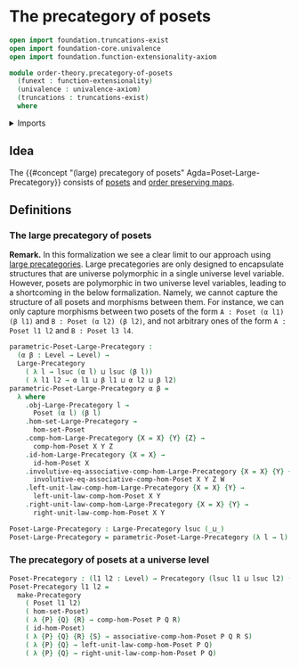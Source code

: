 # The precategory of posets

```agda
open import foundation.truncations-exist
open import foundation-core.univalence
open import foundation.function-extensionality-axiom

module order-theory.precategory-of-posets
  (funext : function-extensionality)
  (univalence : univalence-axiom)
  (truncations : truncations-exist)
  where
```

<details><summary>Imports</summary>

```agda
open import category-theory.large-precategories funext univalence truncations
open import category-theory.precategories funext univalence truncations

open import foundation.universe-levels

open import order-theory.order-preserving-maps-posets funext univalence truncations
open import order-theory.posets funext univalence truncations
```

</details>

## Idea

The {{#concept "(large) precategory of posets" Agda=Poset-Large-Precategory}}
consists of [posets](order-theory.posets.md) and
[order preserving maps](order-theory.order-preserving-maps-posets.md).

## Definitions

### The large precategory of posets

**Remark.** In this formalization we see a clear limit to our approach using
[large precategories](category-theory.large-precategories.md). Large
precategories are only designed to encapsulate structures that are universe
polymorphic in a single universe level variable. However, posets are polymorphic
in two universe level variables, leading to a shortcoming in the below
formalization. Namely, we cannot capture the structure of all posets and
morphisms between them. For instance, we can only capture morphisms between two
posets of the form `A : Poset (α l1) (β l1)` and `B : Poset (α l2) (β l2)`, and
not arbitrary ones of the form `A : Poset l1 l2` and `B : Poset l3 l4`.

```agda
parametric-Poset-Large-Precategory :
  (α β : Level → Level) →
  Large-Precategory
    ( λ l → lsuc (α l) ⊔ lsuc (β l))
    ( λ l1 l2 → α l1 ⊔ β l1 ⊔ α l2 ⊔ β l2)
parametric-Poset-Large-Precategory α β =
  λ where
    .obj-Large-Precategory l →
      Poset (α l) (β l)
    .hom-set-Large-Precategory →
      hom-set-Poset
    .comp-hom-Large-Precategory {X = X} {Y} {Z} →
      comp-hom-Poset X Y Z
    .id-hom-Large-Precategory {X = X} →
      id-hom-Poset X
    .involutive-eq-associative-comp-hom-Large-Precategory {X = X} {Y} {Z} {W} →
      involutive-eq-associative-comp-hom-Poset X Y Z W
    .left-unit-law-comp-hom-Large-Precategory {X = X} {Y} →
      left-unit-law-comp-hom-Poset X Y
    .right-unit-law-comp-hom-Large-Precategory {X = X} {Y} →
      right-unit-law-comp-hom-Poset X Y

Poset-Large-Precategory : Large-Precategory lsuc (_⊔_)
Poset-Large-Precategory = parametric-Poset-Large-Precategory (λ l → l) (λ l → l)
```

### The precategory of posets at a universe level

```agda
Poset-Precategory : (l1 l2 : Level) → Precategory (lsuc l1 ⊔ lsuc l2) (l1 ⊔ l2)
Poset-Precategory l1 l2 =
  make-Precategory
    ( Poset l1 l2)
    ( hom-set-Poset)
    ( λ {P} {Q} {R} → comp-hom-Poset P Q R)
    ( id-hom-Poset)
    ( λ {P} {Q} {R} {S} → associative-comp-hom-Poset P Q R S)
    ( λ {P} {Q} → left-unit-law-comp-hom-Poset P Q)
    ( λ {P} {Q} → right-unit-law-comp-hom-Poset P Q)
```
